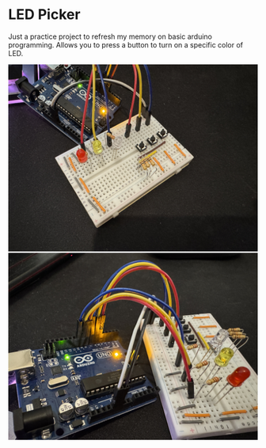 # LED Picker

Just a practice project to refresh my memory on basic arduino programming. Allows you to press a button to turn on a specific color of LED.

![alt text](https://github.com/kyriosaa/embedded-practice/blob/main/arduino/led-picker/images/led-picker-1.jpeg "led-picker-1")
![alt text](https://github.com/kyriosaa/embedded-practice/blob/main/arduino/led-picker/images/led-picker-2.jpeg "led-picker-2")
